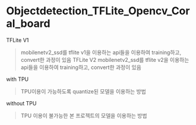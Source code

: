 # Objectdetection_TFLite_Opencv_Coral_board

TFLite V1
> mobilenetv2_ssd를 tflite v1을 이용하는 api들을 이용하여 training하고, convert한 과정이 있음
TFLite V2
> mobilenetv2_ssd를 tflite v2을 이용하는 api들을 이용하여 training하고, convert한 과정이 있음

with TPU
> TPU이용이 가능하도록 quantize된 모델을 이용하는 방법

without TPU
> TPU 이용이 불가능한 본 프로젝트의 모델을 이용하는 방법
